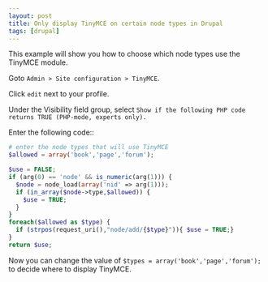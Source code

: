 ```yaml
---
layout: post
title: Only display TinyMCE on certain node types in Drupal
tags: [drupal]
---
```

This example will show you how to choose which node types use the TinyMCE module.

<!--break-->

Goto `Admin > Site configuration > TinyMCE`.

Click `edit` next to your profile.

Under the Visibility field group, select `Show if the following PHP code returns TRUE (PHP-mode, experts only).`

Enter the following code::

```php
# enter the node types that will use TinyMCE
$allowed = array('book','page','forum');

$use = FALSE;
if (arg(0) == 'node' && is_numeric(arg(1))) {
  $node = node_load(array('nid' => arg(1)));
  if (in_array($node->type,$allowed)) {
    $use = TRUE;
  }
}
foreach($allowed as $type) {
  if (strpos(request_uri(),"node/add/{$type}")){ $use = TRUE;}
}
return $use;
```

Now you can change the value of `$types = array('book','page','forum');` to decide where to display TinyMCE.
